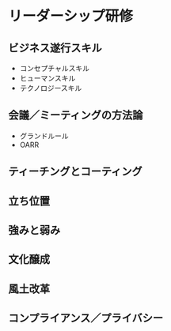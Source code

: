 # リーダーシップ研修


## ビジネス遂行スキル

  - コンセプチャルスキル
  - ヒューマンスキル
  - テクノロジースキル

## 会議／ミーティングの方法論

  - グランドルール
  - OARR

## ティーチングとコーティング

## 立ち位置

## 強みと弱み

## 文化醸成

## 風土改革

## コンプライアンス／プライバシー


